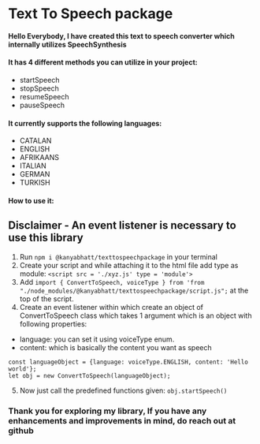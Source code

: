 # Text To Speech package

#### Hello Everybody, I have created this text to speech converter which internally utilizes SpeechSynthesis

#### It has 4 different methods you can utilize in your project:

- startSpeech
- stopSpeech
- resumeSpeech
- pauseSpeech

#### It currently supports the following languages: 
- CATALAN
- ENGLISH
- AFRIKAANS
- ITALIAN
- GERMAN
- TURKISH

#### How to use it:

Disclaimer - An event listener is necessary to use this library
- 

1. Run `npm i @kanyabhatt/texttospeechpackage` in your terminal
2. Create your script and while attaching it to the html file add type as module: `<script src = './xyz.js' type = 'module'>`
3. Add `import { ConvertToSpeech, voiceType } from 'from "./node_modules/@kanyabhatt/texttospeechpackage/script.js";` at the top of the script.
4. Create an event listener within which create an object of ConvertToSpeech class which takes 1 argument which is an object with following properties:

- language: you can set it using voiceType enum.
- content: which is basically the content you want as speech

```
const languageObject = {language: voiceType.ENGLISH, content: 'Hello world'};
let obj = new ConvertToSpeech(languageObject);
```

5. Now just call the predefined functions given:
   `obj.startSpeech()`



### Thank you for exploring my library, If you have any enhancements and improvements in mind, do reach out at github
